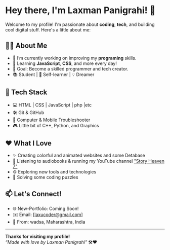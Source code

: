 # Hey there, I'm Laxman Panigrahi! 👋

Welcome to my profile! I'm passionate about **coding**, **tech**, and building cool digital stuff. Here's a little about me:

## 👨‍💻 About Me
- 🔭 I’m currently working on improving my **programing** skills.
- 🌱 Learning **JavaScript**, **CSS**, and more every day!
- 🎯 Goal: Become a skilled programmer and tech creator.
- 📚 Student | 🧠 Self-learner | 💡 Dreamer

## 🚀 Tech Stack
- 💻 HTML | CSS | JavaScript | php |etc
- 🛠️ Git & GitHub
- 📱 Computer & Mobile Troubleshooter
- 🎮 Little bit of C++, Python, and Graphics

## ❤️ What I Love
- ✨ Creating colorful and animated websites and some Detabase 
- 📖 Listening to audiobooks & running my YouTube channel ["Story Heaven 7"](https://youtube.com/@story_heaven_7?si=wd6K16LdRpYzpufe)
- ⚙️ Exploring new tools and technologies
- 🧩 Solving some coding puzzles

## 📫 Let's Connect!
- 🌐 New-Portfolio: Coming Soon!
- ✉️ Email: [laxucoder@gmail.com]
- 📍 From: wadsa, Maharashtra, India

---

**Thanks for visiting my profile!**  
_“Made with love by Laxman Panigrahi”_ 🛠️❤️

